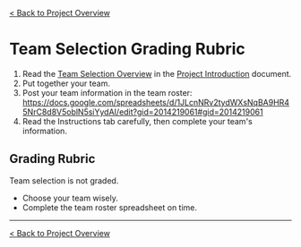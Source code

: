 [< Back to Project Overview](README.md#team-selection)

# Team Selection Grading Rubric

1. Read the [Team Selection Overview](README.md#team-selection) in the [Project Introduction](README.md) document.
2. Put together your team. 
3. Post your team information in the team roster:
   https://docs.google.com/spreadsheets/d/1JLcnNRv2tydWXsNqBA9HR45NrC8d8V5oblN5siYydAI/edit?gid=2014219061#gid=2014219061
4. Read the Instructions tab carefully, then complete your team's information.

## Grading Rubric

Team selection is not graded.

- Choose your team wisely.
- Complete the team roster spreadsheet on time.

---

[< Back to Project Overview](README.md#team-selection)



